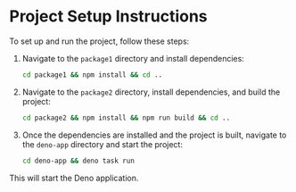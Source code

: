 # Project Setup Instructions

To set up and run the project, follow these steps:

1. Navigate to the `package1` directory and install dependencies:
   ```bash
   cd package1 && npm install && cd ..
   ```

2. Navigate to the `package2` directory, install dependencies, and build the
   project:
   ```bash
   cd package2 && npm install && npm run build && cd ..
   ```

3. Once the dependencies are installed and the project is built, navigate to the
   `deno-app` directory and start the project:
   ```bash
   cd deno-app && deno task run
   ```

This will start the Deno application.
